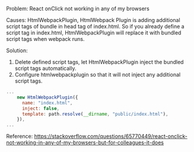 Problem: React onClick not working in any of my browsers

Causes: HtmlWebpackPlugin, HtmlWebpack Plugin is adding additional script tags of bundle in head tag of index.html. So if you already define a script tag in index.html, HtmlWebpackPlugin will replace it with bundled script tags when webpack runs.

Solution:

1. Delete defined script tags, let HtmlWebpackPlugin inject the bundled script tags automatically.
2. Configure htmlwebpackplugin so that it will not inject any additional script tags.

```js
...
    new HtmlWebpackPlugin({
      name: "index.html",
      inject: false,
      template: path.resolve(__dirname, "public/index.html"),
    }),
...
```

Reference: https://stackoverflow.com/questions/65770449/react-onclick-not-working-in-any-of-my-browsers-but-for-colleagues-it-does
